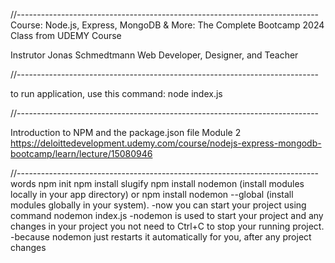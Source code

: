 //---------------------------------------------------------------------------
Course:
  Node.js, Express, MongoDB & More: The Complete Bootcamp 2024  
  Class from UDEMY Course

  Instrutor
  Jonas Schmedtmann
  Web Developer, Designer, and Teacher

//---------------------------------------------------------------------------

to run application, use this command: 
  node index.js

//---------------------------------------------------------------------------

Introduction to NPM and the package.json file
  Module 2
  https://deloittedevelopment.udemy.com/course/nodejs-express-mongodb-bootcamp/learn/lecture/15080946

//---------------------------------------------------------------------------
  words
    npm init
    npm install slugify
    npm install nodemon 
      (install modules locally in your app directory)
      or 
      npm install nodemon --global 
      (install modules globally in your system).
      -now you can start your project using command nodemon index.js
      -nodemon is used to start your project 
      and any changes in your project you not need to Ctrl+C to stop your running project.
      -because nodemon just restarts it automatically for you, after any project changes